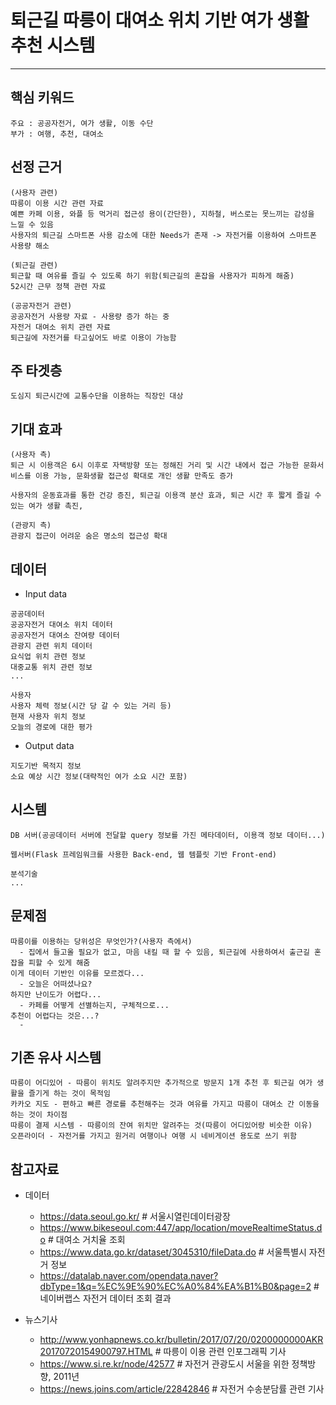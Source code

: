 ﻿# 퇴근길 따릉이 대여소 위치 기반 여가 생활 추천 시스템
---
## 핵심 키워드
```
주요 : 공공자전거, 여가 생활, 이동 수단
부가 : 여행, 추천, 대여소
```
## 선정 근거
```
(사용자 관련)
따릉이 이용 시간 관련 자료
예쁜 카페 이용, 와플 등 먹거리 접근성 용이(간단한), 지하철, 버스로는 못느끼는 감성을 느낄 수 있음
사용자의 퇴근길 스마트폰 사용 감소에 대한 Needs가 존재 -> 자전거를 이용하여 스마트폰 사용량 해소
```
```
(퇴근길 관련)
퇴근할 때 여유를 즐길 수 있도록 하기 위함(퇴근길의 혼잡을 사용자가 피하게 해줌)
52시간 근무 정책 관련 자료
```
```
(공공자전거 관련)
공공자전거 사용량 자료 - 사용량 증가 하는 중
자전거 대여소 위치 관련 자료
퇴근길에 자전거를 타고싶어도 바로 이용이 가능함
```
## 주 타겟층
```
도심지 퇴근시간에 교통수단을 이용하는 직장인 대상
```
## 기대 효과
```
(사용자 측)
퇴근 시 이용객은 6시 이후로 자택방향 또는 정해진 거리 및 시간 내에서 접근 가능한 문화서비스를 이용 가능, 문화생활 접근성 확대로 개인 생활 만족도 증가
```
```
사용자의 운동효과를 통한 건강 증진, 퇴근길 이용객 분산 효과, 퇴근 시간 후 짧게 즐길 수 있는 여가 생활 촉진, 
```
```
(관광지 측)
관광지 접근이 어려운 숨은 명소의 접근성 확대
```
## 데이터
- Input data
```
공공데이터
공공자전거 대여소 위치 데이터
공공자전거 대여소 잔여량 데이터
관광지 관련 위치 데이터
요식업 위치 관련 정보
대중교통 위치 관련 정보
...
```
```
사용자
사용자 체력 정보(시간 당 갈 수 있는 거리 등)
현재 사용자 위치 정보
오늘의 경로에 대한 평가
```
- Output data
```
지도기반 목적지 정보
소요 예상 시간 정보(대략적인 여가 소요 시간 포함)
```
## 시스템
```
DB 서버(공공데이터 서버에 전달할 query 정보를 가진 메타데이터, 이용객 정보 데이터...)
```
```
웹서버(Flask 프레임워크를 사용한 Back-end, 웹 템플릿 기반 Front-end)
```
```
분석기술
...
```
## 문제점
```
따릉이를 이용하는 당위성은 무엇인가?(사용자 측에서)
  - 집에서 들고올 필요가 없고, 마음 내킬 때 할 수 있음, 퇴근길에 사용하여서 출근길 혼잡을 피할 수 있게 해줌
이게 데이터 기반인 이유를 모르겠다...
  - 오늘은 어떠셨나요?
하지만 난이도가 어렵다...
  - 카페를 어떻게 선별하는지, 구체적으로...
추천이 어렵다는 것은...?
  - 
```
## 기존 유사 시스템
```
따릉이 어디있어 - 따릉이 위치도 알려주지만 추가적으로 방문지 1개 추천 후 퇴근길 여가 생활을 즐기게 하는 것이 목적임
카카오 지도 - 편하고 빠른 경로를 추천해주는 것과 여유를 가지고 따릉이 대여소 간 이동을 하는 것이 차이점
따릉이 결제 시스템 - 따릉이의 잔여 위치만 알려주는 것(따릉이 어디있어랑 비슷한 이유)
오픈라이더 - 자전거를 가지고 원거리 여행이나 여행 시 네비게이션 용도로 쓰기 위함
```

## 참고자료
- 데이터
  * https://data.seoul.go.kr/ # 서울시열린데이터광장
  * https://www.bikeseoul.com:447/app/location/moveRealtimeStatus.do # 대여소 거치율 조회
  * https://www.data.go.kr/dataset/3045310/fileData.do # 서울특별시 자전거 정보
  * https://datalab.naver.com/opendata.naver?dbType=1&q=%EC%9E%90%EC%A0%84%EA%B1%B0&page=2 # 네이버랩스 자전거 데이터 조회 결과

- 뉴스기사
  * http://www.yonhapnews.co.kr/bulletin/2017/07/20/0200000000AKR20170720154900797.HTML # 따릉이 이용 관련 인포그래픽 기사
  * https://www.si.re.kr/node/42577 # 자전거 관광도시 서울을 위한 정책방향, 2011년
  * https://news.joins.com/article/22842846 # 자전거 수송분담률 관련 기사